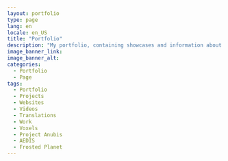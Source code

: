 ```yaml
---
layout: portfolio
type: page
lang: en
locale: en_US
title: "Portfolio"
description: "My portfolio, containing showcases and information about my games, videos, software, web development or translation work that I'm especially proud of."
image_banner_link:
image_banner_alt:
categories:
  - Portfolio
  - Page
tags:
  - Portfolio
  - Projects
  - Websites
  - Videos
  - Translations
  - Work
  - Voxels
  - Project Anubis
  - AEDIS
  - Frosted Planet
---
```

